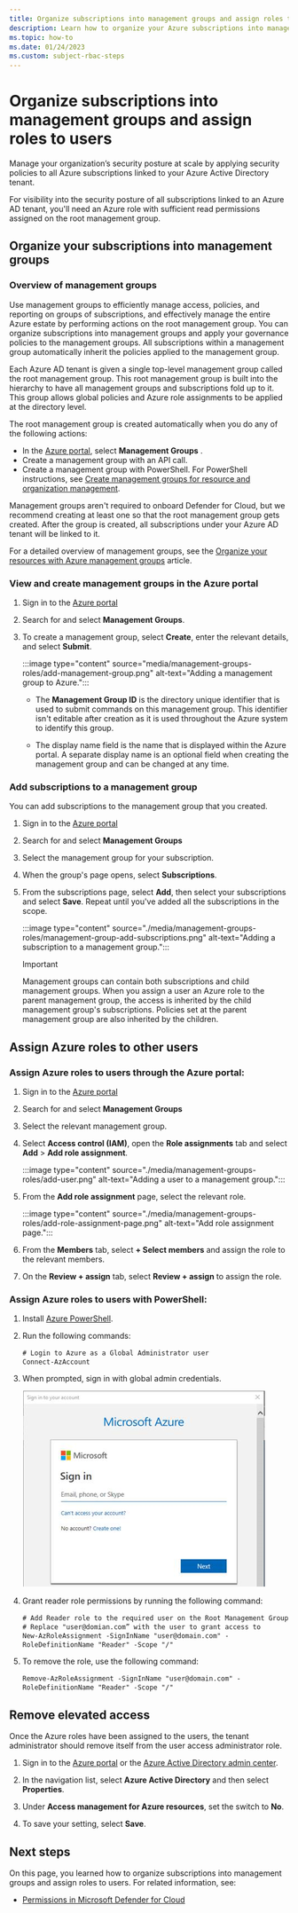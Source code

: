 ```yaml
---
title: Organize subscriptions into management groups and assign roles to users
description: Learn how to organize your Azure subscriptions into management groups in Microsoft Defender for Cloud and assign roles to users in your organization
ms.topic: how-to
ms.date: 01/24/2023
ms.custom: subject-rbac-steps
---
```


# Organize subscriptions into management groups and assign roles to users

Manage your organization’s security posture at scale by applying security policies to all Azure subscriptions linked to your Azure Active Directory tenant.

For visibility into the security posture of all subscriptions linked to an Azure AD tenant, you'll need an Azure role with sufficient read permissions assigned on the root management group.

## Organize your subscriptions into management groups

### Overview of management groups

Use management groups to efficiently manage access, policies, and reporting on groups of subscriptions, and effectively manage the entire Azure estate by performing actions on the root management group. You can organize subscriptions into management groups and apply your governance policies to the management groups. All subscriptions within a management group automatically inherit the policies applied to the management group. 

Each Azure AD tenant is given a single top-level management group called the root management group. This root management group is built into the hierarchy to have all management groups and subscriptions fold up to it. This group allows global policies and Azure role assignments to be applied at the directory level. 

The root management group is created automatically when you do any of the following actions: 
- In the [Azure portal](https://portal.azure.com), select **Management Groups** .
- Create a management group with an API call.
- Create a management group with PowerShell. For PowerShell instructions, see [Create management groups for resource and organization management](../governance/management-groups/create-management-group-portal.md).

Management groups aren't required to onboard Defender for Cloud, but we recommend creating at least one so that the root management group gets created. After the group is created, all subscriptions under your Azure AD tenant will be linked to it. 

For a detailed overview of management groups, see the [Organize your resources with Azure management groups](../governance/management-groups/overview.md) article.

### View and create management groups in the Azure portal

1. Sign in to the [Azure portal](https://portal.azure.com) 

1. Search for and select **Management Groups**.

1. To create a management group, select **Create**, enter the relevant details, and select **Submit**.

    :::image type="content" source="media/management-groups-roles/add-management-group.png" alt-text="Adding a management group to Azure.":::

    - The **Management Group ID** is the directory unique identifier that is used to submit commands on this management group. This identifier isn't editable after creation as it is used throughout the Azure system to identify this group. 
    
    - The display name field is the name that is displayed within the Azure portal. A separate display name is an optional field when creating the management group and can be changed at any time.  

### Add subscriptions to a management group

You can add subscriptions to the management group that you created.

1. Sign in to the [Azure portal](https://portal.azure.com) 

1. Search for and select **Management Groups**

1. Select the management group for your subscription.

1. When the group's page opens, select **Subscriptions**.

1. From the subscriptions page, select **Add**, then select your subscriptions and select **Save**. Repeat until you've added all the subscriptions in the scope.

    :::image type="content" source="./media/management-groups-roles/management-group-add-subscriptions.png" alt-text="Adding a subscription to a management group.":::

   > [!IMPORTANT]
   > Management groups can contain both subscriptions and child management  groups. When you assign a user an Azure role to the parent management group, the access is inherited by the child management group's subscriptions. Policies set at the parent management group are also inherited by the children. 

## Assign Azure roles to other users

### Assign Azure roles to users through the Azure portal: 

1. Sign in to the [Azure portal](https://portal.azure.com) 

1. Search for and select **Management Groups**

1.  Select the relevant management group.

1. Select **Access control (IAM)**, open the **Role assignments** tab and select **Add** > **Add role assignment**.

    :::image type="content" source="./media/management-groups-roles/add-user.png" alt-text="Adding a user to a management group.":::

1. From the **Add role assignment** page, select the relevant role.

    :::image type="content" source="./media/management-groups-roles/add-role-assignment-page.png" alt-text="Add role assignment page.":::

1. From the **Members** tab, select **+ Select members** and assign the role to the relevant members.

1. On the **Review + assign** tab, select **Review + assign** to assign the role.


### Assign Azure roles to users with PowerShell: 

1. Install [Azure PowerShell](/powershell/azure/install-azure-powershell).
2. Run the following commands: 

    ```azurepowershell
    # Login to Azure as a Global Administrator user
    Connect-AzAccount
    ```

3. When prompted, sign in with global admin credentials. 

    ![Sign in prompt screenshot.](./media/management-groups-roles/azurerm-sign-in.PNG)

4. Grant reader role permissions by running the following command:

    ```azurepowershell
    # Add Reader role to the required user on the Root Management Group
    # Replace "user@domian.com” with the user to grant access to
    New-AzRoleAssignment -SignInName "user@domain.com" -RoleDefinitionName "Reader" -Scope "/"
    ```
5. To remove the role, use the following command: 

    ```azurepowershell
    Remove-AzRoleAssignment -SignInName "user@domain.com" -RoleDefinitionName "Reader" -Scope "/" 
    ```

## Remove elevated access 

Once the Azure roles have been assigned to the users, the tenant administrator should remove itself from the user access administrator role.

1. Sign in to the [Azure portal](https://portal.azure.com) or the [Azure Active Directory admin center](https://aad.portal.azure.com).

2. In the navigation list, select **Azure Active Directory** and then select **Properties**.

3. Under **Access management for Azure resources**, set the switch to **No**.

4. To save your setting, select **Save**.

## Next steps

On this page, you learned how to organize subscriptions into management groups and assign roles to users. For related information, see:

- [Permissions in Microsoft Defender for Cloud](permissions.md)
